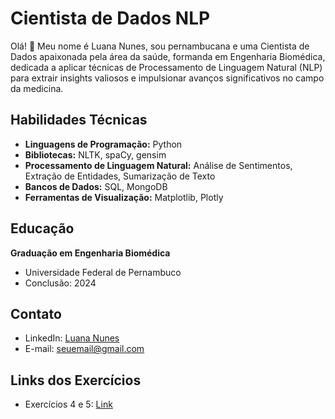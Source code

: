 # Cientista de Dados NLP

Olá! 👋 Meu nome é Luana Nunes, sou pernambucana e uma Cientista de Dados apaixonada pela área da saúde, formanda em Engenharia Biomédica, dedicada a aplicar técnicas de Processamento de Linguagem Natural (NLP) para extrair insights valiosos e impulsionar avanços significativos no campo da medicina.

## Habilidades Técnicas

- **Linguagens de Programação:** Python
- **Bibliotecas:** NLTK, spaCy, gensim
- **Processamento de Linguagem Natural:** Análise de Sentimentos, Extração de Entidades, Sumarização de Texto
- **Bancos de Dados:** SQL, MongoDB
- **Ferramentas de Visualização:** Matplotlib, Plotly

## Educação

**Graduação em Engenharia Biomédica**
- Universidade Federal de Pernambuco
- Conclusão: 2024

## Contato

- LinkedIn: [Luana Nunes](https://www.linkedin.com/in/luana-nunes-s/)
- E-mail: seuemail@gmail.com

## Links dos Exercícios
- Exercícios 4 e 5: [Link](https://github.com/luanans/novo_repositorio_ex)


